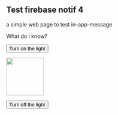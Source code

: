 <!DOCTYPE html>
<html>

 <head>
        
</head> 

<body>

<h2>Test firebase notif 4</h2>

<p>a simple web page to test in-app-message </p>

<p>What do i know?</p>

<button onclick="document.getElementById('myImage').src='https://www.google.com/images/srpr/logo4w.png'">Turn on the light</button>

<img id="myImage" src="https://www.google.com/images/srpr/logo4w.png" style="width:100px">

<button onclick="document.getElementById('myImage').src='https://www.google.com/images/srpr/logo4w.png'">Turn off the light</button>

<!-- The core Firebase JS SDK is always required and must be listed first -->
<script src="https://www.gstatic.com/firebasejs/8.3.2/firebase-app.js"></script>

<!-- TODO: Add SDKs for Firebase products that you want to use
     https://firebase.google.com/docs/web/setup#available-libraries -->
<script src="https://www.gstatic.com/firebasejs/8.3.2/firebase-analytics.js"></script>
  <script src="https://www.gstatic.com/firebasejs/7.20.0/firebase-app.js"></script>
  <script src="https://www.gstatic.com/firebasejs/7.20.0/firebase-messaging.js"></script>

<script>
  // Your web app's Firebase configuration
  // For Firebase JS SDK v7.20.0 and later, measurementId is optional
  var firebaseConfig = {
    apiKey: "AIzaSyBraehDytmyUtTOdvL4W5qcceE9njqMdVQ",
    authDomain: "fir-notif-test.firebaseapp.com",
    projectId: "fir-notif-test",
    storageBucket: "fir-notif-test.appspot.com",
    messagingSenderId: "508125997354",
    appId: "1:508125997354:web:a95e81c801a935a3e9d653",
    measurementId: "G-EWNXXS9M50"
  };
  // Initialize Firebase
  firebase.initializeApp(firebaseConfig);
  //firebase.analytics();
  
  const messaging = firebase.messaging();
  
  // Add the public key generated from the console here.
messaging.getToken({vapidKey: "BMgqPg1XO-JyrhzY20T0uXCkr8LAC4dnPOj81REBdoVYFP1iKnemaLuNFDWAIVc-ByUltklouKLy-_2i3OHVf9Q"});

// Get registration token. Initially this makes a network call, once retrieved
// subsequent calls to getToken will return from cache.
messaging.getToken({ vapidKey: 'BMgqPg1XO-JyrhzY20T0uXCkr8LAC4dnPOj81REBdoVYFP1iKnemaLuNFDWAIVc-ByUltklouKLy-_2i3OHVf9Q' }).then((currentToken) => {
  if (currentToken) {
    // Send the token to your server and update the UI if necessary
    // ...
    console.log('current token is: ',currentToken);
  } else {
    // Show permission request UI
    console.log('No registration token available. Request permission to generate one.');
    // ...
  }
}).catch((err) => {
  console.log('An error occurred while retrieving token. ', err);
  // ...
});

  
</script>

</body>
</html>

